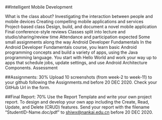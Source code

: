 ##Intelligent Mobile Development

What is the class about?
Investigating the interaction between people and mobile devices
Creating compelling mobile applications and services
Project-based class
Design, build, and document a novel mobile application
Final conference-style reviews
Classes split into lecture and studio/sharing/review time
Attendance and participation expected
Some small assignments along the way
Android Developer Fundamentals
In the Android Developer Fundamentals course, you learn basic Android programming concepts and build a variety of apps, using the Java programming language.
You start with Hello World and work your way up to apps that schedule jobs, update settings, and use Android Architecture Components.
Assessment

##Assignments: 30%
Upload 10 screenshots (from week-2 to week-11) to your github following the Assignments.md before 20 DEC 2020.
Check your GitHub Url in the form.


##Final Report: 70%
Use the Report Template and write your own project report.
To design and develop your own app including the Create, Read, Update, and Delete (CRUD) features.
Send your report with the filename “StudentID-Name.doc/pdf” to shiwx@nankai.edu.cn before 20 DEC 2020.
